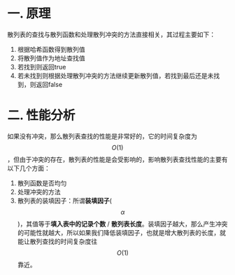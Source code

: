 # 一. 原理

散列表的查找与散列函数和处理散列冲突的方法直接相关，其过程主要如下：

1. 根据哈希函数得到散列值
2. 将散列值作为地址查找值
3. 若找到则返回true
4. 若未找到则根据处理散列冲突的方法继续更新散列值，若找到最后还是未找到，则返回false



# 二. 性能分析

如果没有冲突，那么散列表查找的性能是非常好的，它的时间复杂度为$$O(1)$$，但由于冲突的存在，散列表的性能是会受影响的，影响散列表查找性能的主要有以下几个方面：

1. 散列函数是否均匀
2. 处理冲突的方法
3. 散列表的装填因子：所谓**装填因子**($$\alpha$$)，其值等于**填入表中的记录个数** / **散列表长度**。装填因子越大，那么产生冲突的可能性就越大，所以如果我们降低装填因子，也就是增大散列表的长度，就能让散列查找的时间复杂度往$$O(1)$$靠近。

